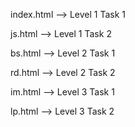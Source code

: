 index.html --> Level 1 Task 1

js.html --> Level 1 Task 2

bs.html --> Level 2 Task 1 

rd.html --> Level 2 Task 2

im.html --> Level 3 Task 1

lp.html --> Level 3 Task 2
